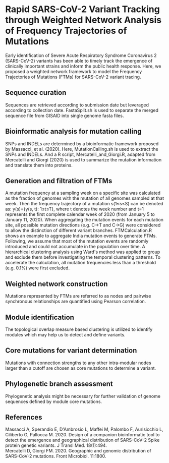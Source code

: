 # Rapid SARS-CoV-2 Variant Tracking through Weighted Network Analysis of Frequency Trajectories of Mutations
Early identification of Severe Acute Respiratory Syndrome Coronavirus 2 (SARS-CoV-2) variants has been able to timely track the emergence of clinically important strains and inform the public health response. Here, we proposed a weighted network framework to model the Frequency Trajectories of Mutations (FTMs) for SARS-CoV-2 variant tracing.

## Sequence curation
Sequences are retrieved according to submission date but leveraged according to collection date. FastaSplit.sh is used to separate the merged sequence file from GISAID into single genome fasta files.

## Bioinformatic analysis for mutation calling
SNPs and INDELs are determined by a bioinformatic framework proposed by Massacci, et al. (2020). Here, MutationCalling.sh is used to extract the SNPs and INDELs. And a R script, Mercatelli_and_Giorgi.R, adapted from Mercatelli and Giorgi (2020) is used to summarize the mutation information and translate them into proteins.

## Generation and filtration of FTMs
A mutation frequency at a sampling week on a specific site was calculated as the fraction of genomes with the mutation of all genomes sampled at that week. Then the frequency trajectory of a mutation s(1≤s≤S) can be denoted as: y(s)={y(s, t): 1≤t≤T}, where t denotes the week number and t=1 represents the first complete calendar week of 2020 (from January 5 to January 11, 2020). When aggregating the mutation events for each mutation site, all possible mutation directions (e.g. C→T and C→G) were considered to allow the distinction of different variant branches. FTMCalculation.R shows an example to aggregate India mutation events to generate FTMs.  
Following, we assume that most of the mutation events are randomly introduced and could not accumulate in the population over time. A hierarchical clustering analysis using Ward's method was applied to group and exclude them before investigating the temporal clustering patterns. To accelerate the calculation, all mutation frequencies less than a threshold (e.g. 0.1%) were first excluded.

## Weighted network construction
Mutations represented by FTMs are referred to as nodes and pairwise synchronous relationships are quantified using Pearson correlation.

## Module identification
The topological overlap measure based clustering is utilized to identify modules which may help us to detect and define variants.

## Core mutations for variant determination
Mutations with connection strengths to any other intra-modular nodes larger than a cutoff are chosen as core mutations to determine a variant.

## Phylogenetic branch assessment
Phylogenetic analysis might be necessary for further validation of genome sequences defined by module core mutations. 

## References
Massacci A, Sperandio E, D'Ambrosio L, Maffei M, Palombo F, Aurisicchio L, Ciliberto G, Pallocca M. 2020. Design of a companion bioinformatic tool to detect the emergence and geographical distribution of SARS-CoV-2 Spike protein genetic variants. J Transl Med. 18(1):494.  
Mercatelli D, Giorgi FM. 2020. Geographic and genomic distribution of SARS-CoV-2 mutations. Front Microbiol. 11:1800.

